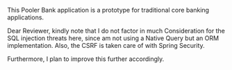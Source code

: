 This Pooler Bank application is a prototype for traditional core banking applications.

Dear Reviewer, kindly note that I do not factor in much Consideration for the SQL injection threats here, since am not using a Native Query but an ORM implementation. Also, the CSRF is taken care of with Spring Security.

Furthermore, I plan to improve this further accordingly.
